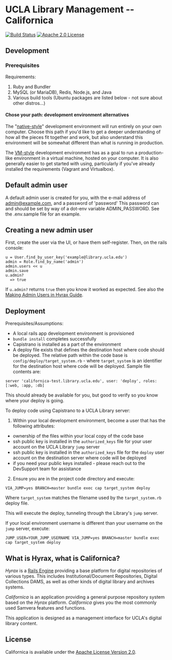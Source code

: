 UCLA Library Management -- Californica
=================================

[![Build Status](https://travis-ci.org/UCLALibrary/californica.svg?branch=master)](https://travis-ci.org/UCLALibrary/californica) [![Apache 2.0 License](http://img.shields.io/badge/APACHE2-license-blue.svg)](./LICENSE)

Development
-----------

### Prerequisites

Requirements:
1. Ruby and Bundler
1. MySQL (or MariaDB), Redis, Node.js, and Java
1. Various build tools (Ubuntu packages are listed below - not sure about other
   distros...)

#### Chose your path: development environment alternatives

The "[native-style](https://github.com/UCLALibrary/amalgamated-samvera/wiki/Setting-up-a-Californica-development-environment,-%22native%22-style)" development environment will run entirely on your own computer. Choose this path if you'd like to get a deeper understanding of how all the pieces fit together and work, but also understand this environment will be somewhat different than what is running in production.

The [VM-style](https://github.com/UCLALibrary/amalgamated-samvera/wiki/Setting-up-a-Californica-development-environment,-VM-style) development environment has as a goal to run a production-like environment in a virtual machine, hosted on your computer. It is also generally easier to get started with using, particularly if you've already installed the requirements (Vagrant and Virtualbox).

## Default admin user
A default admin user is created for you, with the e-mail address of admin@example.com, and a password of 'password' This password can and should be set by way of a dot-env variable ADMIN_PASSWORD. See the .env.sample file for an example.

## Creating a new admin user
First, create the user via the UI, or have them self-register. Then,
on the rails console:
```
u = User.find_by_user_key('example@library.ucla.edu')
admin = Role.find_by_name('admin')
admin.users << u
admin.save
u.admin?
  => true
```
If `u.admin?` returns `true` then you know it worked as expected. See also the
[Making Admin Users in Hyrax Guide](https://github.com/samvera/hyrax/wiki/Making-Admin-Users-in-Hyrax).

## Deployment

Prerequisites/Assumptions:

* A local rails app development environment is provisioned
* `bundle install` completes successfully
* Capistrano is installed as a part of the environment
* A deploy file exists that defines the destination host where code should be deployed. The relative path within the code base is `config/deploy/target_system.rb` - where `target_system` is an identifier for the destination host where code will be deployed. Sample file contents are:
```
server 'californica-test.library.ucla.edu', user: 'deploy', roles: [:web, :app, :db]
```
This should already be available for you, but good to verify so you know where your deploy is going.

To deploy code using Capistrano to a UCLA Library server:

1. Within your local development environment, become a user that has the following attributes:
 * ownership of the files within your local copy of the code base
 * ssh public key is installed in the `authorized_keys` file for your user account on the UCLA Library `jump` server
 * ssh public key is installed in the `authorized_keys` file for the `deploy` user account on the destination server where code will be deployed
 * if you need your public keys installed - please reach out to the DevSupport team for assistance
2. Ensure you are in the project code directory and execute:
  ```
  VIA_JUMP=yes BRANCH=master bundle exec cap target_system deploy
  ```
  Where `target_system` matches the filename used by the `target_system.rb` deploy file.

  This will execute the deploy, tunneling through the Library's `jump` server.

  If your local environment username is different than your username on the `jump` server, execute:
  ```
  JUMP_USER=YOUR_JUMP_USERNAME VIA_JUMP=yes BRANCH=master bundle exec cap target_system deploy
  ```

What is Hyrax, what is Californica?
------------------------------

_Hyrax_ is a [Rails Engine](http://guides.rubyonrails.org/engines.html#what-are-engines-questionmark)
providing a base platform for digital repositories of various types. This includes Institutional/Document
Repositories, Digital Collections DAMS, as well as other kinds of digital library and archives systems.

_Californica_ is an application providing a general purpose repository system based on the _Hyrax_ platform.
_Californica_ gives you the most commonly used Samvera features and functions.

This application is designed as a management interface for UCLA's digital library content.

License
-------

Californica is available under the [Apache License Version 2.0](./LICENSE).
